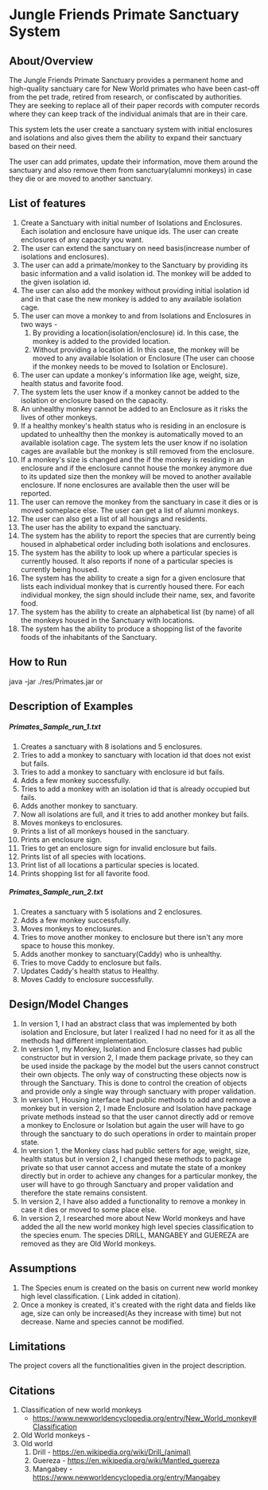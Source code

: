# Jungle Friends Primate Sanctuary System

## About/Overview

The Jungle Friends Primate Sanctuary provides a permanent home and high-quality sanctuary care for
New World primates who have been cast-off from the pet trade, retired from research, or confiscated
by authorities. They are seeking to replace all of their paper records with computer records where
they can keep track of the individual animals that are in their care.

This system lets the user create a sanctuary system with initial enclosures and isolations and also
gives them the ability to expand their sanctuary based on their need.

The user can add primates, update their information, move them around the sanctuary and also remove
them from sanctuary(alumni monkeys)
in case they die or are moved to another sanctuary.

## List of features

1. Create a Sanctuary with initial number of Isolations and Enclosures. Each isolation and enclosure
   have unique ids. The user can create enclosures of any capacity you want.
2. The user can extend the sanctuary on need basis(increase number of isolations and enclosures).
3. The user can add a primate/monkey to the Sanctuary by providing its basic information and a valid
   isolation id. The monkey will be added to the given isolation id.
4. The user can also add the monkey without providing initial isolation id and in that case the new
   monkey is added to any available isolation cage.
5. The user can move a monkey to and from Isolations and Enclosures in two ways -
    1. By providing a location(isolation/enclosure) id. In this case, the monkey is added to the
       provided location.
    2. Without providing a location id. In this case, the monkey will be moved to any available
       Isolation or Enclosure (The user can choose if the monkey needs to be moved to Isolation or
       Enclosure).
6. The user can update a monkey's information like age, weight, size, health status and favorite
   food.
7. The system lets the user know if a monkey cannot be added to the isolation or enclosure based on
   the capacity.
8. An unhealthy monkey cannot be added to an Enclosure as it risks the lives of other monkeys.
9. If a healthy monkey's health status who is residing in an enclosure is updated to unhealthy then
   the monkey is automatically moved to an available isolation cage. The system lets the user know
   if no isolation cages are available but the monkey is still removed from the enclosure.
10. If a monkey's size is changed and the if the monkey is residing in an enclosure and if the
    enclosure cannot house the monkey anymore due to its updated size then the monkey will be moved
    to another available enclosure. If none enclosures are available then the user will be reported.
11. The user can remove the monkey from the sanctuary in case it dies or is moved someplace else.
    The user can get a list of alumni monkeys.
12. The user can also get a list of all housings and residents.
13. The user has the ability to expand the sanctuary.
14. The system has the ability to report the species that are currently being housed in alphabetical
    order including both isolations and enclosures.
15. The system has the ability to look up where a particular species is currently housed. It also
    reports if none of a particular species is currently being housed.
16. The system has the ability to create a sign for a given enclosure that lists each individual
    monkey that is currently housed there. For each individual monkey, the sign should include their
    name, sex, and favorite food.
17. The system has the ability to create an alphabetical list (by name) of all the monkeys housed in
    the Sanctuary with locations.
18. The system has the ability to produce a shopping list of the favorite foods of the inhabitants
    of the Sanctuary.

## How to Run

java -jar ./res/Primates.jar or <your-directory>

## Description of Examples

##### Primates_Sample_run_1.txt

1. Creates a sanctuary with 8 isolations and 5 enclosures.
2. Tries to add a monkey to sanctuary with location id that does not exist but fails.
3. Tries to add a monkey to sanctuary with enclosure id but fails.
4. Adds a few monkey successfully.
5. Tries to add a monkey with an isolation id that is already occupied but fails.
6. Adds another monkey to sanctuary.
7. Now all isolations are full, and it tries to add another monkey but fails.
8. Moves monkeys to enclosures.
9. Prints a list of all monkeys housed in the sanctuary.
10. Prints an enclosure sign.
11. Tries to get an enclosure sign for invalid enclosure but fails.
12. Prints list of all species with locations.
13. Print list of all locations a particular species is located.
14. Prints shopping list for all favorite food.

##### Primates_Sample_run_2.txt

1. Creates a sanctuary with 5 isolations and 2 enclosures.
2. Adds a few monkey successfully.
3. Moves monkeys to enclosures.
4. Tries to move another monkey to enclosure but there isn't any more space to house this monkey.
5. Adds another monkey to sanctuary(Caddy) who is unhealthy.
6. Tries to move Caddy to enclosure but fails.
7. Updates Caddy's health status to Healthy.
8. Moves Caddy to enclosure successfully.

## Design/Model Changes

1. In version 1, I had an abstract class that was implemented by both isolation and Enclosure, but
   later I realized I had no need for it as all the methods had different implementation.
2. In version 1, my Monkey, Isolation and Enclosure classes had public constructor but in version 2,
   I made them package private, so they can be used inside the package by the model but the users
   cannot construct their own objects. The only way of constructing these objects now is through the
   Sanctuary. This is done to control the creation of objects and provide only a single way through
   sanctuary with proper validation.
3. In version 1, Housing interface had public methods to add and remove a monkey but in version 2, I
   made Enclosure and Isolation have package private methods instead so that the user cannot
   directly add or remove a monkey to Enclosure or Isolation but again the user will have to go
   through the sanctuary to do such operations in order to maintain proper state.
4. In version 1, the Monkey class had public setters for age, weight, size, health status but in
   version 2, I changed these methods to package private so that user cannot access and mutate the
   state of a monkey directly but in order to achieve any changes for a particular monkey, the user
   will have to go through Sanctuary and proper validation and therefore the state remains
   consistent.
5. In version 2, I have also added a functionality to remove a monkey in case it dies or moved to
   some place else.
6. In version 2, I researched more about New World monkeys and have added the all the new world
   monkey high level species classification to the species enum. The species DRILL, MANGABEY and
   GUEREZA are removed as they are Old World monkeys.

## Assumptions

1. The Species enum is created on the basis on current new world monkey high level classification. (
   Link added in citation).
2. Once a monkey is created, it's created with the right data and fields like age, size can only be
   increased(As they increase with time) but not decrease. Name and species cannot be modified.

## Limitations

The project covers all the functionalities given in the project description.

## Citations

1. Classification of new world monkeys
    - https://www.newworldencyclopedia.org/entry/New_World_monkey#Classification
2. Old World monkeys -
3. Old world
    1. Drill - https://en.wikipedia.org/wiki/Drill_(animal)
    2. Guereza - https://en.wikipedia.org/wiki/Mantled_guereza
    3. Mangabey - https://www.newworldencyclopedia.org/entry/Mangabey






